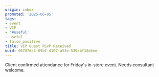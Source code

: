 ```yaml
---
origin: inbox
promoted: '2025-06-05'
tags:
- event
- VIP
- '#useful'
- useful
- false_positive
title: VIP Guest RSVP Received
uuid: 06787dc5-09bf-4107-a53e-539abf18ebee
---
```

Client confirmed attendance for Friday's in-store event. Needs consultant welcome.